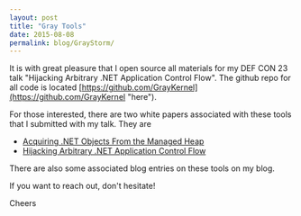 ```yaml
---
layout: post
title: "Gray Tools"
date: 2015-08-08
permalink: blog/GrayStorm/
---
```


It is with great pleasure that I open source all materials for my DEF CON 23 talk "Hijacking Arbitrary .NET Application Control Flow". The github repo for all code is located [https://github.com/GrayKernel](https://github.com/GrayKernel "here").

For those interested, there are two white papers associated with these tools that I submitted with my talk. They are

- [Acquiring .NET Objects From the Managed Heap](/resources/grayStorm/AcquiringDotNetObjectsFromTheManagedHeap.pdf)
- [Hijacking Arbitrary .NET Application Control Flow](/resources/grayStorm/HijackingArbitraryDotnetApplicationControlFlow.pdf)

There are also some associated blog entries on these tools on my blog.

If you want to reach out, don't hesitate! 

Cheers 


